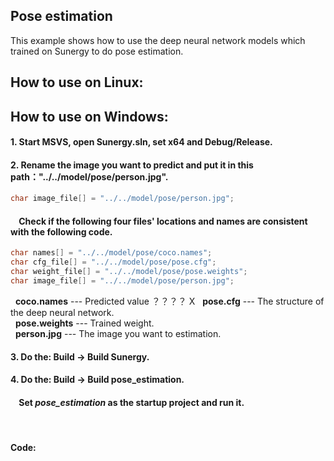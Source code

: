 ## Pose estimation


This example shows how to use the deep neural network models which trained on Sunergy to do pose estimation.
## How to use on **Linux**:
## How to use on **Windows**:

#### 1. Start MSVS, open Sunergy.sln, set x64 and Debug/Release.

#### 2. Rename the image you want to predict and put it in this path："../../model/pose/person.jpg".
```C++
char image_file[] = "../../model/pose/person.jpg";
```
#### &nbsp;&nbsp;&nbsp; Check if the following four files' locations and names are consistent with  the following code.


```C++
char names[] = "../../model/pose/coco.names";
char cfg_file[] = "../../model/pose/pose.cfg";
char weight_file[] = "../../model/pose/pose.weights";
char image_file[] = "../../model/pose/person.jpg";
```
&nbsp;&nbsp;**coco.names** --- Predicted value ？？？？   X
&nbsp;&nbsp;**pose.cfg** --- The structure of the deep neural network.  
&nbsp;&nbsp;**pose.weights** --- Trained weight.  
&nbsp;&nbsp;**person.jpg** --- The image you want to estimation.

#### 3. Do the: Build -> Build Sunergy.
#### 4. Do the: Build -> Build pose_estimation. 
####  &nbsp;&nbsp;&nbsp;&nbsp;Set *pose_estimation* as the startup project and run it.
&nbsp;
#### Code:
